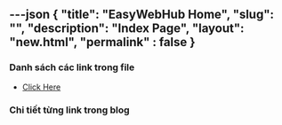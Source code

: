 ---json
{
    "title": "EasyWebHub Home",
    "slug": "",
    "description": "Index Page",
    "layout": "new.html",
    "permalink" : false
}
---

### Danh sách các link trong file
- [Click Here](./blog-list.html)

### Chi tiết từng link trong blog